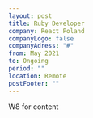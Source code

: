 ```yaml
---
layout: post
title: Ruby Developer
company: React Poland
companyLogo: false
companyAdress: "#"
from: May 2021
to: Ongoing
period: ""
location: Remote
postFooter: ""
---
```


W8 for content



